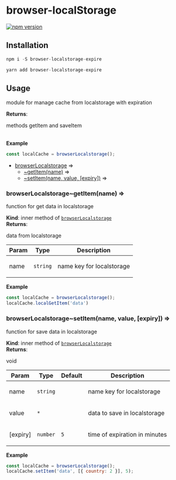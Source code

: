 # browser-localStorage

[![npm
version](https://img.shields.io/npm/v/browser-localstorage-expire.svg?style=flat-square)](https://www.npmjs.org/package/browser-localstorage-expire)


## Installation

```js
npm i -S browser-localstorage-expire
```

```js
yarn add browser-localstorage-expire
```

## Usage
<p>module for manage cache from localstorage with expiration</p>

**Returns**: <p>methods getItem and saveItem</p>  
**Example**  
```js
const localCache = browserLocalstorage();
```

* [browserLocalstorage](#module_browserLocalstorage) ⇒
    * [~getItem(name)](#module_browserLocalstorage..getItem) ⇒
    * [~setItem(name, value, [expiry])](#module_browserLocalstorage..setItem) ⇒

<a name="module_browserLocalstorage..getItem"></a>

### browserLocalstorage~getItem(name) ⇒
<p>function for get data in localstorage</p>

**Kind**: inner method of [<code>browserLocalstorage</code>](#module_browserLocalstorage)  
**Returns**: <p>data from localstorage</p>  

| Param | Type | Description |
| --- | --- | --- |
| name | <code>string</code> | <p>name key for localstorage</p> |

**Example**  
```js
const localCache = browserLocalstorage();
localCache.localGetItem('data')
```
<a name="module_browserLocalstorage..setItem"></a>

### browserLocalstorage~setItem(name, value, [expiry]) ⇒
<p>function for save data in localstorage</p>

**Kind**: inner method of [<code>browserLocalstorage</code>](#module_browserLocalstorage)  
**Returns**: <p>void</p>  

| Param | Type | Default | Description |
| --- | --- | --- | --- |
| name | <code>string</code> |  | <p>name key for localstorage</p> |
| value | <code>\*</code> |  | <p>data to save in localstorage</p> |
| [expiry] | <code>number</code> | <code>5</code> | <p>time of expiration in minutes</p> |

**Example**  
```js
const localCache = browserLocalstorage();
localCache.setItem('data', [{ country: 2 }], 5);
```
